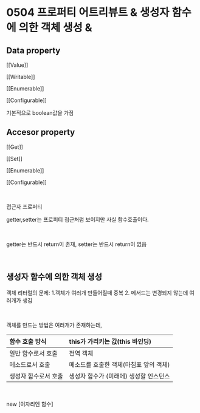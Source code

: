 # 0504 프로퍼티 어트리뷰트 & 생성자 함수에 의한 객체 생성 &

## Data property

[[Value]]

[[Writable]]

[[Enumerable]]

[[Configurable]]

기본적으로 boolean값을 가짐

## Accesor property

[[Get]]

[[Set]]

[[Enumerable]]

[[Configurable]]

<br>

접근자 프로퍼티

getter,setter는 프로퍼티 접근처럼 보이지만 사실 함수호출이다.

<br>

getter는 반드시 return이 존재, setter는 반드시 return이 없음

<br>

## **생성자 함수에 의한 객체 생성**

객체 리터럴의 문제: 1.객체가 여러개 만들어질때 중복 2. 메서드는 변경되지 않는데 여러개가 생김

<br>

객체를 만드는 방법은 여러개가 존재하는데,

| 함수 호출 방식       | this가 가리키는 값(this 바인딩)        |
| :------------------- | :------------------------------------- |
| 일반 함수로서 호출   | 전역 객체                              |
| 메소드로서 호출      | 메소드를 호출한 객체(마침표 앞의 객체) |
| 생성자 함수로서 호출 | 생성자 함수가 (미래에) 생성할 인스턴스 |

<br>

new [이자리엔 함수]

<br>
